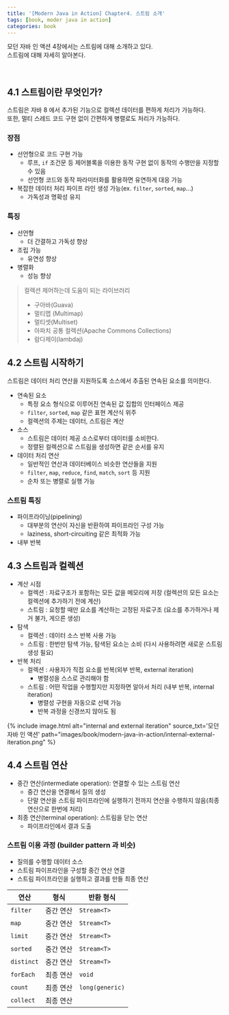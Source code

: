 ```yaml
---
title: '[Modern Java in Action] Chapter4. 스트림 소개'
tags: [book, moder java in action]
categories: book
---
```


모던 자바 인 액션 4장에서는 스트림에 대해 소개하고 있다.  
스트림에 대해 자세히 알아본다.  

<!--more-->

<br/>

## 4.1 스트림이란 무엇인가?

스트림은 자바 8 에서 추가된 기능으로 컬렉션 데이터를 편하게 처리가 가능하다.  
또한, 멀티 스레드 코드 구현 없이 간편하게 병렬로도 처리가 가능하다.  

### 장점
- 선언형으로 코드 구현 가능
  - 루프, `if` 조건문 등 제어블록을 이용한 동작 구현 없이 동작의 수행만을 지정할 수 있음
  - 선언형 코드와 동작 파라미터화를 활용하면 유연하게 대응 가능
- 복잡한 데이터 처리 파이프 라인 생성 가능(ex. `filter`, `sorted`, `map`...)
  - 가독성과 명확성 유지

### 특징
- 선언형
  - 더 간결하고 가독성 향상
- 조립 가능
  - 유연성 향상
- 병렬화
  - 성능 향상

> 컬렉션 제어하는데 도움이 되는 라이브러리
> - 구아바(Guava)
> - 멀티맵 (Multimap)
> - 멀티셋(Multiset)
> - 아파치 공통 컬렉션(Apache Commons Collections)
> - 람다제이(lambdaj)

## 4.2 스트림 시작하기

스트림은 데이터 처리 연산을 지원하도록 소스에서 추출된 연속된 요소를 의미한다.

- 연속된 요소
  - 특정 요소 형식으로 이루어진 연속된 값 집합의 인터페이스 제공
  - `filter`, `sorted`, `map` 같은 표현 계산식 위주
  - 컬렉션의 주제는 데이터, 스트림은 계산
- 소스
  - 스트림은 데이터 제공 소스로부터 데이터를 소비한다.
  - 정렬된 컬렉션으로 스트림을 생성하면 같은 순서를 유지
- 데이터 처리 연산
  - 일반적인 연산과 데이터베이스 비슷한 연산들을 지원
  - `filter`, `map`, `reduce`, `find`, `match`, `sort` 등 지원
  - 순차 또는 병렬로 실행 가능

### 스트림 특징

- 파이프라이닝(pipelining)
  - 대부분의 연산이 자신을 반환하여 파이프라인 구성 가능
  - laziness, short-circuiting 같은 최적화 가능
- 내부 반복

## 4.3 스트림과 컬렉션

- 계산 시점
  - 컬렉션 : 자료구조가 포함하는 모든 값을 메모리에 저장 (컬렉션의 모든 요소는 컬렉션에 추가하기 전에 계산)
  - 스트림 : 요청할 때만 요소를 계산하는 고정된 자료구조 (요소를 추가하거나 제거 불가, 게으른 생성) 
- 탐색
  - 컬렉션 : 데이터 소스 반복 사용 가능 
  - 스트림 : 한번만 탐색 가능, 탐색된 요소는 소비 (다시 사용하려면 새로운 스트림 생성 필요)
- 반복 처리
  - 컬렉션 : 사용자가 직접 요소를 반복(외부 반복, external iteration)
    - 병렬성을 스스로 관리해야 함
  - 스트림 : 어떤 작업을 수행할지만 지정하면 알아서 처리 (내부 반복, internal iteration)
    - 병렬성 구현을 자동으로 선택 가능
    - 반복 과정을 신경쓰지 않아도 됨


{% include image.html alt="internal and external iteration" source_txt='모던 자바 인 액션' path="images/book/modern-java-in-action/internal-external-iteration.png" %}


## 4.4 스트림 연산

- 중간 연산(intermediate operation): 연결할 수 있는 스트림 연산
  - 중간 연산을 연결해서 질의 생성
  - 단말 연산을 스트림 파이프라인에 실행하기 전까지 연산을 수행하지 않음(최종 연산으로 한번에 처리)
- 최종 연산(terminal operation): 스트림을 닫는 연산
  - 파이프라인에서 결과 도출

### 스트림 이용 과정 (builder pattern 과 비슷)
- 질의를 수행할 데이터 소스
- 스트림 파이프라인을 구성할 중간 연산 연결
- 스트림 파이프라인을 실행하고 결과를 만들 최종 연산

| 연산       | 형식    | 반환 형식         | 
|----------|-------|---------------|
| `filter`  | 중간 연산 | `Stream<T>`     |
| `map`     | 중간 연산 | `Stream<T>`     |
| `limit`   | 중간 연산 | `Stream<T>`     |
| `sorted`  | 중간 연산 | `Stream<T>`     |
| `distinct` | 중간 연산 | `Stream<T>`     |
| `forEach` | 최종 연산 | `void`          |
| `count`   | 최종 연산      | `long(generic)` |
| `collect` |  최종 연산     |               |


